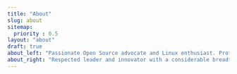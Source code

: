 ```yaml
---
title: "About"
slug: about
sitemap:
  priority : 0.5
layout: "about"
draft: true
about_left: "Passionate Open Source advocate and Linux enthusiast. Proficient software developer using several languages. Contributor to many Open Source projects to retain and develop technical skill as an accomplished systems integrator and architect. Podcaster, Live Streamer and Community builder. Leads Ubuntu MATE, Ubuntu Member and Debian Maintainer."
about_right: "Respected leader and innovator with a considerable breadth of IT competency, particularly Linux and Open Source. A proven track record of translating business requirements into IT solutions and well practiced with contemporary IT development and management methodologies. Logical approach to problem-solving, demonstrable record of creating novel and unique solutions."
---
```


